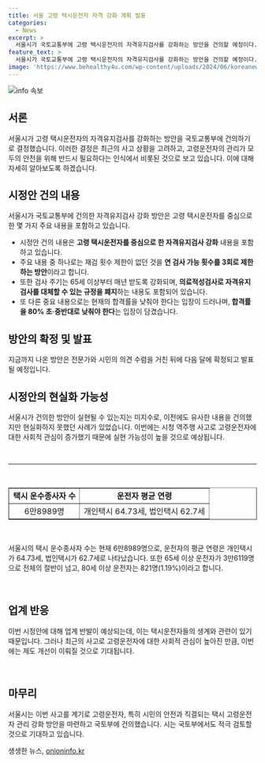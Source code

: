 ```yaml
---
title: 서울 고령 택시운전자 자격 강화 계획 발표
categories:
  - News
excerpt: >
  서울시가 국토교통부에 고령 택시운전자의 자격유지검사를 강화하는 방안을 건의할 예정이다. 시는 고령 택시운전자의 대비책이 필요하다고 판단하며, 현재의 자격유지검사 시스템 개선을 제안하고 있다. 또한, 제도 개선으로 안전을 강화하기 위해 의견을 수렴하고 있다. 이에 대한 국토교통부의 검토가 기대된다. (150자)
feature_text: >
  서울시가 국토교통부에 고령 택시운전자의 자격유지검사를 강화하는 방안을 건의할 예정이다. 시는 고령 택시운전자의 대비책이 필요하다고 판단하며, 현재의 자격유지검사 시스템 개선을 제안하고 있다. 또한, 제도 개선으로 안전을 강화하기 위해 의견을 수렴하고 있다. 이에 대한 국토교통부의 검토가 기대된다. (150자)
image: 'https://www.behealthy4u.com/wp-content/uploads/2024/06/koreanews.jpg'
---
```


<p><img src="https://www.behealthy4u.com/wp-content/uploads/2024/06/koreanews.jpg" alt="info 속보" /></p>

<h2 data-ke-size="size26">서론</h2>

<p data-ke-size="size16">서울시가 고령 택시운전자의 자격유지검사를 강화하는 방안을 국토교통부에 건의하기로 결정했습니다. 이러한 결정은 최근의 사고 상황을 고려하고, 고령운전자의 관리가 모두의 안전을 위해 반드시 필요하다는 인식에서 비롯된 것으로 보고 있습니다. 이에 대해 자세히 알아보도록 하겠습니다.</p>

<h2 data-ke-size="size26">시정안 건의 내용</h2>

<p data-ke-size="size16">서울시가 국토교통부에 건의한 자격유지검사 강화 방안은 고령 택시운전자를 중심으로 한 몇 가지 주요 내용을 포함하고 있습니다.</p>

<ul>
  <li>시정안 건의 내용은 <b>고령 택시운전자를 중심으로 한 자격유지검사 강화</b> 내용을 포함하고 있습니다.</li>
  <li>주요 내용 중 하나로는 재검 횟수 제한이 없던 것을 <b>연 검사 가능 횟수를 3회로 제한하는 방안</b>이라고 합니다.</li>
  <li>또한 검사 주기는 65세 이상부터 매년 받도록 강화되며, <b>의료적성검사로 자격유지검사를 대체할 수 있는 규정을 폐지</b>하는 내용도 포함되어 있습니다.</li>
  <li>또 다른 중요 내용으로는 현재의 합격률을 낮춰야 한다는 입장이 드러나며, <b>합격률을 80% 초·중반대로 낮춰야 한다</b>는 입장이 담겼습니다.</li>
</ul>

<h2 data-ke-size="size26">방안의 확정 및 발표</h2>

<p data-ke-size="size16">지금까지 나온 방안은 전문가와 시민의 의견 수렴을 거친 뒤에 다음 달에 확정되고 발표될 예정입니다.</p>

<h2 data-ke-size="size26">시정안의 현실화 가능성</h2>

<p data-ke-size="size16">서울시가 건의한 방안이 실현될 수 있는지는 미지수로, 이전에도 유사한 내용을 건의했지만 현실화하지 못했던 사례가 있었습니다. 이번에는 시청 역주행 사고로 고령운전자에 대한 사회적 관심이 증가했기 때문에 실현 가능성이 높을 것으로 예상됩니다.</p>

<p><br>
<hr>
<br></p>

<table style="width: 100%;" border="1">
<tbody>
<tr>
<td style="text-align: center; height: 17px;"><b>택시 운수종사자 수</b></td>
<td style="text-align: center; height: 17px;"><b>운전자 평균 연령</b></td>
</tr>
<tr>
<td style="text-align: center; height: 17px;">6만8989명</td>
<td style="text-align: center; height: 17px;">개인택시 64.73세, 법인택시 62.7세</td>
</tr>
</tbody>
</table>

<p data-ke-size="size16">&nbsp;</p>

<p data-ke-size="size16">서울시의 택시 운수종사자 수는 현재 6만8989명으로, 운전자의 평균 연령은 개인택시가 64.73세, 법인택시가 62.7세로 나타났습니다. 또한 65세 이상 운전자가 3만6119명으로 전체의 절반이 넘고, 80세 이상 운전자는 821명(1.19%)이라고 합니다.</p>

<p data-ke-size="size16">&nbsp;</p>

<h2 data-ke-size="size26">업계 반응</h2>

<p data-ke-size="size16">이번 시정안에 대해 업계 반발이 예상되는데, 이는 택시운전자들의 생계와 관련이 있기 때문입니다. 그러나 최근의 사고로 고령운전자에 대한 사회적 관심이 높아진 만큼, 이번에는 제도 개선이 이뤄질 것으로 기대됩니다.</p>

<p data-ke-size="size16">&nbsp;</p>

<h2 data-ke-size="size26">마무리</h2>

<p data-ke-size="size16">서울시는 이번 사고를 계기로 고령운전자, 특히 시민의 안전과 직결되는 택시 고령운전자 관리 강화 방안을 마련하고 국토부에 건의했습니다. 시는 국토부에서도 적극 검토할 것으로 기대하고 있습니다.</p>
생생한 뉴스, <a href="https://onioninfo.kr" rel="dofollow">onioninfo.kr</a>


